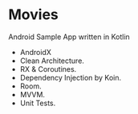 
# Movies
Android Sample App written in Kotlin

- AndroidX
- Clean Architecture.
- RX & Coroutines.
- Dependency Injection by Koin.
- Room.
- MVVM.
- Unit Tests.

